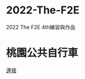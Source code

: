 # 2022-The-F2E
2022 The F2E 4th練習與作品
# 桃園公共自行車
[連接](https://bob30712.github.io/2022-The-F2E/%E6%A1%83%E5%9C%92%E5%85%AC%E5%85%B1%E8%87%AA%E8%A1%8C%E8%BB%8A.html
)

